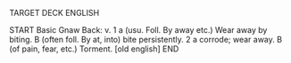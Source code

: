 TARGET DECK
ENGLISH

START
Basic
Gnaw
Back: v. 1 a (usu. Foll. By away etc.) Wear away by biting. B (often foll. By at, into) bite persistently. 2 a corrode; wear away. B (of pain, fear, etc.) Torment. [old english]
END
